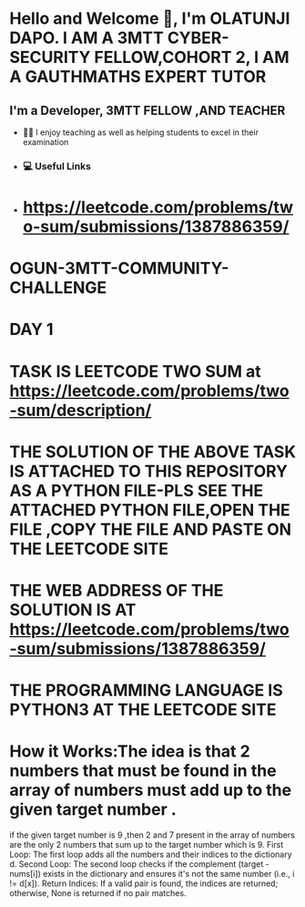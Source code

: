 # Hello and Welcome 👋, I'm OLATUNJI DAPO. I AM A 3MTT CYBER-SECURITY FELLOW,COHORT 2, I AM A GAUTHMATHS EXPERT TUTOR
## I'm a Developer, 3MTT FELLOW ,AND TEACHER

- 👨‍🏫 I enjoy teaching  as well as helping students to excel in their examination
- ### 💻 Useful Links
- # https://leetcode.com/problems/two-sum/submissions/1387886359/


# OGUN-3MTT-COMMUNITY-CHALLENGE
# DAY 1
# TASK IS LEETCODE TWO SUM at https://leetcode.com/problems/two-sum/description/

# THE SOLUTION OF THE ABOVE TASK IS ATTACHED TO THIS REPOSITORY AS A PYTHON FILE-PLS SEE THE ATTACHED PYTHON FILE,OPEN THE FILE ,COPY THE FILE AND PASTE ON THE LEETCODE SITE

# THE WEB ADDRESS  OF THE SOLUTION IS AT https://leetcode.com/problems/two-sum/submissions/1387886359/
# THE PROGRAMMING LANGUAGE IS PYTHON3 AT THE LEETCODE SITE
# How it Works:The idea is that 2 numbers that must be found in the array of numbers must add up to the given target number .
if the given target number is 9 ,then 2 and 7 present in the array of numbers are the only 2 numbers that sum up to the target number which is 9.
First Loop: The first loop adds all the numbers and their indices to the dictionary d.
Second Loop: The second loop checks if the complement (target - nums[i]) exists in the dictionary and ensures it's not the same number (i.e., i != d[x]).
Return Indices: If a valid pair is found, the indices are returned; otherwise, None is returned if no pair matches.



